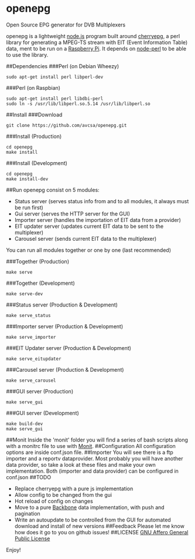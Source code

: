openepg
=======

Open Source EPG generator for DVB Multiplexers

openepg is a lightweight [node.js](http://nodejs.org/) program built around [cherryepg](http://epg.cherryhill.eu/), a perl library for generating a MPEG-TS stream with EIT (Event Information Table) data, ment to be run on a [Raspberry Pi](http://www.raspberrypi.org/).
It depends on [node-perl](https://github.com/tokuhirom/node-perl) to be able to use the library.

##Dependencies
###Perl (on Debian Wheezy)
```shell
sudo apt-get install perl libperl-dev
```
###Perl (on Raspbian)
```shell
sudo apt-get install perl libdbi-perl
sudo ln -s /usr/lib/libperl.so.5.14 /usr/lib/libperl.so
```
##Install
###Download
```shell
git clone https://github.com/avcsa/openepg.git
```
###Install (Production)
```shell
cd openepg
make install
```
###Install (Development)
```shell
cd openepg
make install-dev
```
##Run
openepg consist on 5 modules:
* Status server (serves status info from and to all modules, it always must be run first)
* Gui server (serves the HTTP server for the GUI)
* Importer server (handles the importation of EIT data from a provider)
* EIT updater server (updates current EIT data to be sent to the multiplexer)
* Carousel server (sends current EIT data to the multiplexer)

You can run all modules together or one by one (last recommended)

###Together (Production)
```shell
make serve
```
###Together (Development)
```shell
make serve-dev
```
###Status server (Production & Development)
```shell
make serve_status
```
###Importer server (Production & Development)
```shell
make serve_importer
```
###EIT Updater server (Production & Development)
```shell
make serve_eitupdater
```
###Carousel server (Production & Development)
```shell
make serve_carousel
```
###GUI server (Production)
```shell
make serve_gui
```
###GUI server (Development)
```shell
make build-dev
make serve_gui
```
##Monit
Inside the 'monit' folder you will find a series of bash scripts along with a monitrc file to use with [Monit](http://mmonit.com/monit/).
##Configuration
All configuration options are inside conf.json file.
##Importer
You will see there is a ftp importer and a reportv dataprovider. Most probably you will have another data provider, so take a look at these files and make your own implementation.  Both (importer and data provider) can be configured in conf.json
##TODO
* Replace cherryepg with a pure js implementation
* Allow config to be changed from the gui
* Hot reload of config on changes
* Move to a pure [Backbone](http://backbonejs.org/) data implementation, with push and pagination
* Write an autoupdate to be controlled from the GUI for automated download and install of new versions
##Feedback
Please let me know how does it go to you on github issues! 
##LICENSE
[GNU Affero General Public License](http://www.gnu.org/licenses/agpl-3.0.html)

Enjoy!

